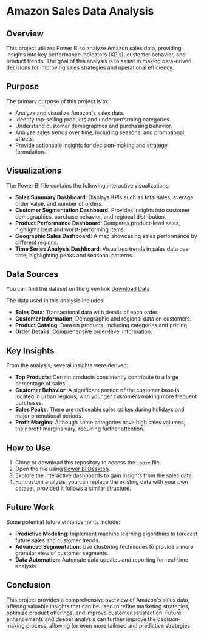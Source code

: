 # Amazon Sales Data Analysis

## Overview
This project utilizes Power BI to analyze Amazon sales data, providing insights into key performance indicators (KPIs), customer behavior, and product trends. The goal of this analysis is to assist in making data-driven decisions for improving sales strategies and operational efficiency.

## Purpose
The primary purpose of this project is to:
- Analyze and visualize Amazon's sales data.
- Identify top-selling products and underperforming categories.
- Understand customer demographics and purchasing behavior.
- Analyze sales trends over time, including seasonal and promotional effects.
- Provide actionable insights for decision-making and strategy formulation.

## Visualizations
The Power BI file contains the following interactive visualizations:
- **Sales Summary Dashboard**: Displays KPIs such as total sales, average order value, and number of orders.
- **Customer Segmentation Dashboard**: Provides insights into customer demographics, purchase behavior, and regional distribution.
- **Product Performance Dashboard**: Compares product-level sales, highlights best and worst-performing items.
- **Geographic Sales Dashboard**: A map showcasing sales performance by different regions.
- **Time Series Analysis Dashboard**: Visualizes trends in sales data over time, highlighting peaks and seasonal patterns.

## Data Sources
You can find the dataset on the given link [Download Data](https://drive.google.com/file/d/10sofXyF6NjwN6ngLyFfiPI-CUDpeqaN_/view?usp=sharing)

The data used in this analysis includes:
- **Sales Data**: Transactional data with details of each order.
- **Customer Information**: Demographic and regional data on customers.
- **Product Catalog**: Data on products, including categories and pricing.
- **Order Details**: Comprehensive order-level information.

## Key Insights
From the analysis, several insights were derived:
- **Top Products**: Certain products consistently contribute to a large percentage of sales.
- **Customer Behavior**: A significant portion of the customer base is located in urban regions, with younger customers making more frequent purchases.
- **Sales Peaks**: There are noticeable sales spikes during holidays and major promotional periods.
- **Profit Margins**: Although some categories have high sales volumes, their profit margins vary, requiring further attention.

## How to Use
1. Clone or download this repository to access the `.pbix` file.
2. Open the file using [Power BI Desktop](https://powerbi.microsoft.com/desktop/).
3. Explore the interactive dashboards to gain insights from the sales data.
4. For custom analysis, you can replace the existing data with your own dataset, provided it follows a similar structure.

## Future Work
Some potential future enhancements include:
- **Predictive Modeling**: Implement machine learning algorithms to forecast future sales and customer trends.
- **Advanced Segmentation**: Use clustering techniques to provide a more granular view of customer segments.
- **Data Automation**: Automate data updates and reporting for real-time analysis.

## Conclusion
This project provides a comprehensive overview of Amazon's sales data, offering valuable insights that can be used to refine marketing strategies, optimize product offerings, and improve customer satisfaction. Future enhancements and deeper analysis can further improve the decision-making process, allowing for even more tailored and predictive strategies.

